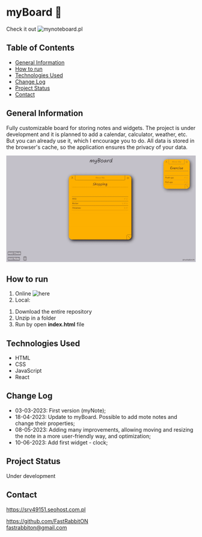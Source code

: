 # myBoard 📔
Check it out ![mynoteboard.pl](https://mynoteboard.pl/)

## Table of Contents

* [General Information](#general-information)
* [How to run](#how-to-run)
* [Technologies Used](#technologies-used)
* [Change Log](#change-log)
* [Project Status](#project-status)
* [Contact](#contact)

## General Information
 Fully customizable board for storing notes and widgets. The project is under development and it is planned to add a calendar, calculator, weather, etc. But you can already use it, which I encourage you to do. All data is stored in the browser's cache, so the application ensures the privacy of your data.

![Alt text](https://github.com/FastRabbitON/FastRabbitON/blob/main/GifBoard.gif)

## How to run
1) Online ![here](https://mynoteboard.pl)
2) Local:
 1. Download the entire repository
 2. Unzip in a folder
 3. Run by open **index.html** file

## Technologies Used
- HTML
- CSS
- JavaScript
- React


## Change Log
- 03-03-2023: First version (myNote);
- 18-04-2023: Update to myBoard. Possible to add mote notes and change their properties;
- 08-05-2023: Adding many improvements, allowing moving and resizing the note in a more user-friendly way, and optimization;
- 10-06-2023: Add first widget - clock;

## Project Status
Under development

## Contact
https://srv49151.seohost.com.pl

https://github.com/FastRabbitON \
fastrabbiton@gmail.com


